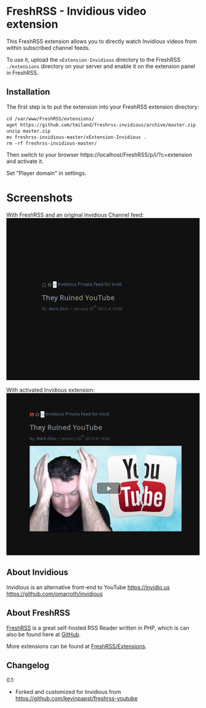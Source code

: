 # FreshRSS - Invidious video extension

This FreshRSS extension allows you to directly watch Invidious videos from within subscribed channel feeds.



To use it, upload the ```xExtension-Invidious``` directory to the FreshRSS `./extensions` directory on your server and enable it on the extension panel in FreshRSS.

## Installation

The first step is to put the extension into your FreshRSS extension directory:
```
cd /var/www/FreshRSS/extensions/
wget https://github.com/tmiland/freshrss-invidious/archive/master.zip
unzip master.zip
mv freshrss-invidious-master/xExtension-Invidious .
rm -rf freshrss-invidious-master/
```

Then switch to your browser https://localhost/FreshRSS/p/i/?c=extension and activate it.

Set "Player domain" in settings.

# Screenshots

With FreshRSS and an original Invidious Channel feed:
![screenshot before](https://raw.githubusercontent.com/tmiland/freshrss-invidious/master/example2.png?raw=true "Without this extension the video is not shown")

With activated Invidious extension:
![screenshot after](https://raw.githubusercontent.com/tmiland/freshrss-invidious/master/example.png?raw=true "After activationg the extension you can enjoy your video directly in the FreshRSS stream")

## About Invidious
Invidious is an alternative front-end to YouTube
https://invidio.us
https://github.com/omarroth/invidious

## About FreshRSS
[FreshRSS](https://freshrss.org/) is a great self-hosted RSS Reader written in PHP, which is can also be found here at [GitHub](https://github.com/FreshRSS/FreshRSS).

More extensions can be found at [FreshRSS/Extensions](https://github.com/FreshRSS/Extensions).

## Changelog

0.1:
* Forked and customized for Invidious from https://github.com/kevinpapst/freshrss-youtube

